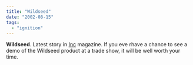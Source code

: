 ```yaml
---
title: "Wildseed"
date: "2002-08-15"
tags: 
  - "ignition"
---
```


**Wildseed**. Latest story in [Inc](http://www.inc.com/magazine/20020801/24439.html) magazine. If you eve rhave a chance to see a demo of the Wildseed product at a trade show, it will be well worth your time.
